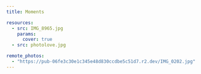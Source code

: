 ```yaml
---
title: Moments

resources:
  - src: IMG_8965.jpg
    params:
      cover: true
  - src: photolove.jpg

remote_photos:
  - "https://pub-06fe3c30e1c345e48d830ccdbe5c51d7.r2.dev/IMG_0202.jpg"
---
```

